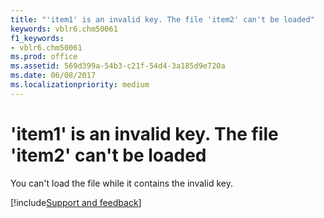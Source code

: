 ```yaml
---
title: "'item1' is an invalid key. The file 'item2' can't be loaded"
keywords: vblr6.chm50061
f1_keywords:
- vblr6.chm50061
ms.prod: office
ms.assetid: 569d399a-54b3-c21f-54d4-3a185d9e720a
ms.date: 06/08/2017
ms.localizationpriority: medium
---
```



# 'item1' is an invalid key. The file 'item2' can't be loaded

You can't load the file while it contains the invalid key.

[!include[Support and feedback](~/includes/feedback-boilerplate.md)]